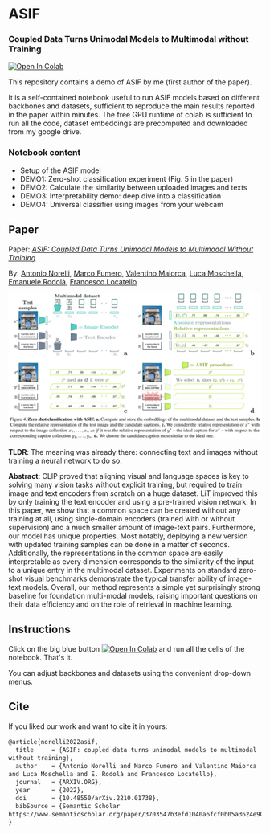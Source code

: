 # ASIF
### Coupled Data Turns Unimodal Models to Multimodal without Training

[![Open In Colab](https://colab.research.google.com/assets/colab-badge.svg)](https://colab.research.google.com/github/noranta4/ASIF/blob/main/ASIF_colab_demo.ipynb)

This repository contains a demo of ASIF by me (first author of the paper).

It is a self-contained notebook useful to run ASIF models based on different backbones and datasets, sufficient to reproduce the main results reported in the paper within minutes. The free GPU runtime of colab is sufficient to run all the code, dataset embeddings are precomputed and downloaded from my google drive.

### Notebook content
- Setup of the ASIF model
- DEMO1: Zero-shot classification experiment (Fig. 5 in the paper)
- DEMO2: Calculate the similarity between uploaded images and texts
- DEMO3: Interpretability demo: deep dive into a classification
- DEMO4: Universal classifier using images from your webcam 

## Paper

Paper: [*ASIF: Coupled Data Turns Unimodal Models to Multimodal Without Training*](https://arxiv.org/abs/2210.01738)

By: [Antonio Norelli](https://noranta4.com/),
[Marco Fumero](https://gladia.di.uniroma1.it/authors/fumero/),
[Valentino Maiorca](https://gladia.di.uniroma1.it/authors/maiorca/)\,
[Luca Moschella](https://luca.moschella.dev/)\,
[Emanuele Rodolà](https://gladia.di.uniroma1.it/authors/rodola/),
[Francesco Locatello](https://www.francescolocatello.com/)

<img src="https://github.com/noranta4/ASIF/blob/main/asif_teaser.JPG" alt="Image" width="800">

**TLDR**: The meaning was already there: connecting text and images without training a neural network to do so.

**Abstract**: CLIP proved that aligning visual and language spaces is key to solving many vision tasks without explicit training, but required to train image and text encoders from scratch on a huge dataset. LiT improved this by only training the text encoder and using a pre-trained vision network. In this paper, we show that a common space can be created without any training at all, using single-domain encoders (trained with or without supervision) and a much smaller amount of image-text pairs. Furthermore, our model has unique properties. Most notably, deploying a new version with updated training samples can be done in a matter of seconds. Additionally, the representations in the common space are easily interpretable as every dimension corresponds to the similarity of the input to a unique entry in the multimodal dataset. Experiments on standard zero-shot visual benchmarks demonstrate the typical transfer ability of image-text models. Overall, our method represents a simple yet surprisingly strong baseline for foundation multi-modal models, raising important questions on their data efficiency and on the role of retrieval in machine learning.


## Instructions

Click on the big blue button [![Open In Colab](https://colab.research.google.com/assets/colab-badge.svg)](https://colab.research.google.com/github/noranta4/ASIF/blob/main/ASIF_colab_demo.ipynb) and run all the cells of the notebook. That's it.

You can adjust backbones and datasets using the convenient drop-down menus. 

## Cite
If you liked our work and want to cite it in yours:
```
@article{norelli2022asif,
  title     = {ASIF: coupled data turns unimodal models to multimodal without training},
  author    = {Antonio Norelli and Marco Fumero and Valentino Maiorca and Luca Moschella and E. Rodolà and Francesco Locatello},
  journal   = {ARXIV.ORG},
  year      = {2022},
  doi       = {10.48550/arXiv.2210.01738},
  bibSource = {Semantic Scholar https://www.semanticscholar.org/paper/3703547b3efd1040a6fcf0b05a3624e900364ae8}
}
```

